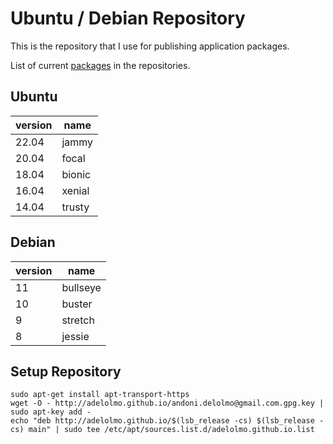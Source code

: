 # Ubuntu / Debian Repository

This is the repository that I use for publishing application packages.

List of current [packages](PACKAGES.md) in the repositories.

## Ubuntu

| version | name   |
|---------|--------|
| 22.04   | jammy  |
| 20.04   | focal  |
| 18.04   | bionic |
| 16.04   | xenial |
| 14.04   | trusty |

## Debian

|version|name|
|------|------|
|11|bullseye|
|10|buster|
|9|stretch|
|8|jessie|

## Setup Repository

    sudo apt-get install apt-transport-https
    wget -O - http://adelolmo.github.io/andoni.delolmo@gmail.com.gpg.key | sudo apt-key add -
    echo "deb http://adelolmo.github.io/$(lsb_release -cs) $(lsb_release -cs) main" | sudo tee /etc/apt/sources.list.d/adelolmo.github.io.list
